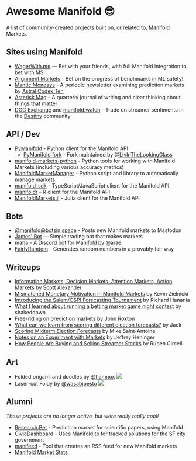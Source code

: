 # Awesome Manifold 😎

A list of community-created projects built on, or related to, Manifold Markets.

## Sites using Manifold

- [WagerWith.me](https://www.wagerwith.me/) — Bet with your friends, with full Manifold integration to bet with M$.
- [Alignment Markets](https://alignmentmarkets.com/) - Bet on the progress of benchmarks in ML safety!
- [Mantic Mondays](https://astralcodexten.substack.com/p/mantic-monday-twitter-chaos-edition) - A periodic newsletter examining prediction markets by [Astral Codex Ten](https://astralcodexten.substack.com/)
- [Asterisk Mag](https://asteriskmag.com/issues/1/modeling-the-end-of-monkeypox) - A quarterly journal of writing and clear thinking about things that matter
- [DGG Exchange](https://www.dgg.exchange/) and [manifold.watch](https://manifold.watch) - Trade on streamer sentiments in the [Destiny](https://www.destiny.gg/) community

## API / Dev

- [PyManifold](https://github.com/bcongdon/PyManifold) - Python client for the Manifold API
  - [PyManifold fork](https://github.com/LivInTheLookingGlass/PyManifold/) - Fork maintained by [@LivInTheLookingGlass](https://manifold.markets/LivInTheLookingGlass)
- [manifold-markets-python](https://github.com/vluzko/manifold-markets-python) - Python tools for working with Manifold Markets (including various accuracy metrics)
- [ManifoldMarketManager](https://github.com/LivInTheLookingGlass/ManifoldMarketManager) - Python script and library to automatically manage markets
- [manifold-sdk](https://github.com/keriwarr/manifold-sdk) - TypeScript/JavaScript client for the Manifold API
- [manifoldr](https://github.com/jcblsn/manifoldr) - R client for the Manifold API
- [ManifoldMarkets.jl](https://github.com/Zentrik/ManifoldMarkets.jl) - Julia client for the Manifold API

## Bots

- [@manifold@botsin.space](https://botsin.space/@manifold) - Posts new Manifold markets to Mastodon
- [James' Bot](https://github.com/manifoldmarkets/market-maker) — Simple trading bot that makes markets
- [mana](https://github.com/AnnikaCodes/mana) - A Discord bot for Manifold by [@arae](https://manifold.markets/arae)
- [FairlyRandom](https://github.com/u0s41v/FairlyRandom/) - Generates random numbers in a provably fair way

## Writeups

- [Information Markets, Decision Markets, Attention Markets, Action Markets](https://astralcodexten.substack.com/p/information-markets-decision-markets) by Scott Alexander
- [Mismatched Monetary Motivation in Manifold Markets](https://kevin.zielnicki.com/2022/02/17/manifold/) by Kevin Zielnicki
- [Introducing the Salem/CSPI Forecasting Tournament](https://www.cspicenter.com/p/introducing-the-salemcspi-forecasting) by Richard Hanania
- [What I learned about running a betting market game night contest](https://shakeddown.wordpress.com/2022/08/04/what-i-learned-about-running-a-betting-market-game-night-contest/) by shakeddown
- [Free-riding on prediction markets](https://pedunculate.substack.com/p/free-riding-on-prediction-markets) by John Roxton
- [What can we learn from scoring different election forecasts?](https://firstsigma.substack.com/p/midterm-elections-forecast-comparison-analysis) by Jack
- [Scoring Midterm Election Forecasts](https://mikesaintantoine.substack.com/p/scoring-midterm-election-forecasts) by Mike Saint-Antoine
- [Notes on an Experiment with Markets](https://aiimpacts.org/notes-on-an-experiment-with-markets/) by Jeffrey Heninger
- [How People Are Buying and Selling Streamer Stocks](https://epicstream.com/article/manifold-markets-how-people-are-buying-and-selling-streamer-stocks) by Ruben Circelli

## Art

- Folded origami and doodles by [@hamnox](https://manifold.markets/hamnox) ![](https://i.imgur.com/nVGY4pL.png)
- Laser-cut Foldy by [@wasabipesto](https://manifold.markets/wasabipesto) ![](https://i.imgur.com/g9S6v3P.jpg)

## Alumni

_These projects are no longer active, but were really really cool!_

- [Research.Bet](https://research.bet/) - Prediction market for scientific papers, using Manifold
- [CivicDashboard](https://civicdash.org/dashboard) - Uses Manifold to for tracked solutions for the SF city government
- [manifeed](https://github.com/joy-void-joy/manifeed) - Tool that creates an RSS feed for new Manifold markets
- [Manifold Market Stats](https://wasabipesto.com/jupyter/manifold/)

